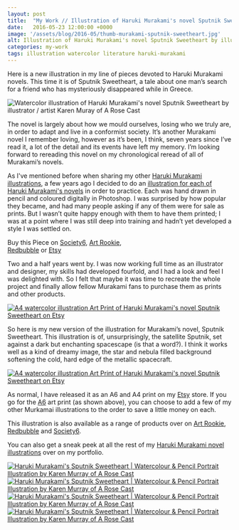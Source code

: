 ```yaml
---
layout: post
title:  "My Work // Illustration of Haruki Murakami's novel Sputnik Sweetheart"
date: 	2016-05-23 12:00:00 +0000
image: '/assets/blog/2016-05/thumb-murakami-sputnik-sweetheart.jpg'
alt: Illustration of Haruki Murakami's novel Sputnik Sweetheart by illustrator / artist Karen Muray of A Rose Cast
categories: my-work
tags: illustration watercolor literature haruki-murakami
---
```


<p class="intro">Here is a new illustration in my line of pieces devoted to Haruki Murakami novels. This time it is of Sputnik Sweetheart, a tale about one man’s search for a friend who has mysteriously disappeared while in Greece.</p>

![Watercolor illustration of Haruki Murakami's novel Sputnik Sweetheart by illustrator / artist Karen Muray of A Rose Cast](/assets/folio/murakami/illustration-murakami-sputniksweetheart.jpg "Watercolor illustration of Haruki Murakami's novel Sputnik Sweetheart by illustrator / artist Karen Muray of A Rose Cast")

The novel is largely about how we mould ourselves, losing who we truly are, in order to adapt and live in a conformist society. It’s another Murakami novel I remember loving, however as it’s been, I think, seven years since I’ve read it, a lot of the detail and its events have left my memory. I’m looking forward to rereading this novel on my chronological reread of all of Murakami’s novels.

As I've mentioned before when sharing my other [Haruki Murakami illustrations](/tag/Haruki-Murakami/ "Watercolour Illustration for Haruki Murakami's Novels"), a few years ago I decided to do an [illustration for each of Haruki Murakami's novels](http://www.akaihane.co.uk/post/54588755092/haruki-murakami "The original Haruki Murakami novel illustrations") in order to practice. Each was hand drawn in pencil and coloured digitally in Photoshop. I was surprised by how popular they became, and had many people asking if any of them were for sale as prints. But I wasn’t quite happy enough with them to have them printed; I was at a point where I was still deep into training and hadn’t yet developed a style I was settled on.

<div class="highlight">
	Buy <span class="the">this</span> Piece <span class="the">on</span> <a href="https://society6.com/akai_hane/collection/haruki-murakami-novel-illustrations" title="Buy Watercolor illustration of Haruki Murakami's novel Sputnik Sweetheart on the A Rose Cast Society6 store">Society6</a>, <span class="the"></span> <a href="http://artrookie.co.uk/ARoseCast" title="Buy Watercolor illustration of Haruki Murakami's novel Sputnik Sweetheart on the A Rose Cast Art Rookie store">Art Rookie</a>,<br></span> <a href="http://www.redbubble.com/people/arosecast/collections/512595-haruki-murakami-novel-illustrations" title="Buy Watercolor illustration of Haruki Murakami's novel Sputnik Sweetheart on the A Rose Cast Redbubble store">Redbubble</a> <span class="the">or</span> <a href="https://www.etsy.com/listing/281405996/haruki-murakamis-sputnik-sweetheart-a4" title="Etsy">Etsy</a>
</div>

Two and a half years went by. I was now working full time as an illustrator and designer, my skills had developed fourfold, and I had a look and feel I was delighted with. So I felt that maybe it was time to recreate the whole project and finally allow fellow Murakami fans to purchase them as prints and other products.

<div class="row">
	<div class="col-md-12">
		<a href="https://www.etsy.com/listing/281405996/haruki-murakamis-sputnik-sweetheart-a4" title="A4 watercolor illustration Art Print of Haruki Murakami's novel Sputnik Sweetheart on Etsy"><img src="/assets/blog/2016-05/murakami-sputnik-sweetheart-a4-art-print.jpg" alt="A4 watercolor illustration Art Print of Haruki Murakami's novel Sputnik Sweetheart on Etsy"></a>
	</div>
</div>

So here is my new version of the illustration for Murakami’s novel, Sputnik Sweetheart. This illustration is of, unsurprisingly, the satellite Sputnik, set against a dark but enchanting spacescape (is that a word?). I think it works well as a kind of dreamy image, the star and nebula filled background softening the cold, hard edge of the metallic spacecraft.

<div class="row">
	<div class="col-md-12">
		<a href="https://www.etsy.com/listing/267617721/haruki-murakami-watercolor-novel" title="A6 watercolor illustration Art Prints of Haruki Murakami's novels including Sputnik Sweetheart on Etsy"><img src="/assets/blog/2016-05/murakami-a6-art-prints.jpg" alt="A4 watercolor illustration Art Print of Haruki Murakami's novel Sputnik Sweetheart on Etsy"></a>
	</div>
</div>

As normal, I have released it as an A6 and A4 print on my [Etsy](https://www.etsy.com/shop/ARoseCast?section_id=18192366 "Watercolour Illustration for Haruki Murakami's Sputnik Sweetheart on Esty") store. If you go for the [A6](https://www.etsy.com/listing/267617721/haruki-murakami-watercolor-novel "A6 watercolor illustration Art Print of Haruki Murakami's novel Sputnik Sweetheart on Etsy") art print (as shown above), you can choose to add a few of my other Murkamai illustrations to the order to save a little money on each.

This illustration is also available as a range of products over on [Art Rookie](http://artrookie.co.uk/ARoseCast "Watercolour Illustration for Haruki Murakami's Sputnik Sweetheart on Art Rookie"), [Redbubble](http://www.redbubble.com/people/arosecast/collections/512595-haruki-murakami-novel-illustrations "Watercolour Illustration for Haruki Murakami's Sputnik Sweetheart on Redbubble") and [Society6](https://society6.com/akai_hane/collection/haruki-murakami-novel-illustrations "Watercolour Illustration for Haruki Murakami's Sputnik Sweetheart on Society6").

You can also get a sneak peek at all the rest of my <a href="/project/illustration-murakami.html" title="Haruki Murakami novel watercolor illustrations by illustrator / artist Karen Muray of A Rose Cast">Haruki Murakami novel illustrations</a> over on my portfolio.

<div class="row">
	<div class="col-md-6">
		<a href="https://society6.com/product/haruki-murakamis-sputnik-sweetheart--a4-illustration-of-the-sputnik-satellite-in-space-in-pencil_print#1=45" title="Buy Watercolour Illustration for Haruki Murakami's Sputnik Sweetheart as a range of products on my Society6 Store"><img src="/assets/blog/2016-05/society6-sputnik-sweetheart-curtain.jpg" alt="Haruki Murakami's Sputnik Sweetheart | Watercolour &amp; Pencil Portrait Illustration by Karen Murray of A Rose Cast" title="Shower Curtain of Haruki Murakami's Sputnik Sweetheart | Watercolour &amp; Pencil Portrait Illustration by @arosecast"></a>
	</div>
	<div class="col-md-6">
		<a href="https://society6.com/product/haruki-murakamis-sputnik-sweetheart--a4-illustration-of-the-sputnik-satellite-in-space-in-pencil_print#1=45" title="Buy Watercolour Illustration for Haruki Murakami's Sputnik Sweetheart as a range of products on my Society6 Store"><img src="/assets/blog/2016-05/society6-sputnik-sweetheart-phone-skins.jpg" alt="Haruki Murakami's Sputnik Sweetheart | Watercolour &amp; Pencil Portrait Illustration by Karen Murray of A Rose Cast" title="iPhone Skin of Haruki Murakami's Sputnik Sweetheart | Watercolour &amp; Pencil Portrait Illustration by @arosecast"></a>
	</div>
</div>

<div class="row">
	<div class="col-md-6">
		<a href="http://www.redbubble.com/people/arosecast/works/21937761-haruki-murakamis-sputnik-sweetheart-illustration-of-the-sputnik-satellite-in-space-in-pencil-and-watercolour?c=512595-haruki-murakami-novel-illustrations" title="Buy Watercolour Illustration for Haruki Murakami's Sputnik Sweetheart as a range of products on my Redbubble Store"><img src="/assets/blog/2016-05/redbubble-sputnik-sweetheart-pillow.jpg" alt="Haruki Murakami's Sputnik Sweetheart | Watercolour &amp; Pencil Portrait Illustration by Karen Murray of A Rose Cast" title="Mug of Haruki Murakami's Sputnik Sweetheart | Watercolour &amp; Pencil Portrait Illustration by @arosecast"></a>
	</div>
	<div class="col-md-6">
		<a href="http://www.redbubble.com/people/arosecast/works/21937761-haruki-murakamis-sputnik-sweetheart-illustration-of-the-sputnik-satellite-in-space-in-pencil-and-watercolour?c=512595-haruki-murakami-novel-illustrations" title="Buy Watercolour Illustration for Haruki Murakami's Sputnik Sweetheart as a range of products on my Redbubble Store"><img src="/assets/blog/2016-05/redbubble-sputnik-sweetheart-bags.jpg" alt="Haruki Murakami's Sputnik Sweetheart | Watercolour &amp; Pencil Portrait Illustration by Karen Murray of A Rose Cast" title="Tote Bag of Haruki Murakami's Sputnik Sweetheart | Watercolour &amp; Pencil Portrait Illustration by @arosecast"></a>
	</div>
</div>



<div style="display: none;">
	<img src="/assets/blog/2016-05/haruki-murakami-art-prints.jpg" alt="Haruki Murakami novel watercolor illustrations by illustrator / artist Karen Muray of A Rose Cast" title="Haruki Murakami novel watercolor illustrations by illustrator / artist Karen Muray of A Rose Cast @arosecast">
</div>